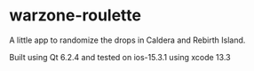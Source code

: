 # warzone-roulette

A little app to randomize the drops in Caldera and Rebirth Island. 

Built using Qt 6.2.4 and tested on ios-15.3.1 using xcode 13.3
